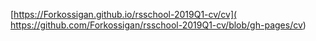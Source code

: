  [https://Forkossigan.github.io/rsschool-2019Q1-cv/cv]( https://github.com/Forkossigan/rsschool-2019Q1-cv/blob/gh-pages/cv)

